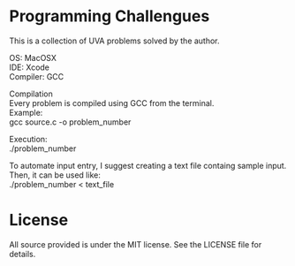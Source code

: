 Programming Challengues
=======================

This is a collection of UVA problems solved by the author. 

OS: MacOSX <br />
IDE: Xcode <br />
Compiler: GCC <br />

Compilation <br />
Every problem is compiled using GCC from the terminal. <br />
Example: <br />
gcc source.c -o problem_number

Execution: <br />
./problem_number

To automate input entry, I suggest creating a text file containg sample input. <br />
Then, it can be used like: <br />
./problem_number < text_file

License
=======
All source provided is under the MIT license. See the LICENSE file for details.
